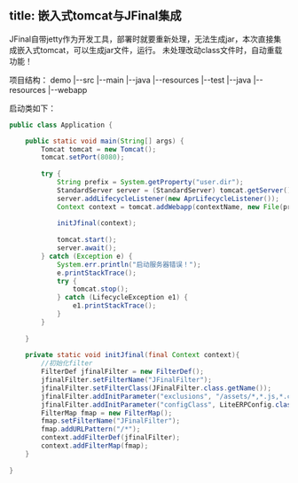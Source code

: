 title: 嵌入式tomcat与JFinal集成
---
JFinal自带jetty作为开发工具，部署时就要重新处理，无法生成jar，本次直接集成嵌入式tomcat，可以生成jar文件，运行。
未处理改动class文件时，自动重载功能！

项目结构：
demo
  |--src
  	  |--main
    	  |--java
		  |--resources
	   |--test
	      |--java
		  |--resources
   |--webapp

启动类如下：
```java
public class Application {

	public static void main(String[] args) {
		Tomcat tomcat = new Tomcat();
		tomcat.setPort(8080);
		
		try {
			String prefix = System.getProperty("user.dir");
			StandardServer server = (StandardServer) tomcat.getServer();
			server.addLifecycleListener(new AprLifecycleListener());
			Context context = tomcat.addWebapp(contextName, new File(prefix + "//webapp").getAbsolutePath());
			
			initJfinal(context);
			
			tomcat.start();
			server.await();
		} catch (Exception e) {
			System.err.println("启动服务器错误！");
			e.printStackTrace();
			try {
				tomcat.stop();
			} catch (LifecycleException e1) {
				e1.printStackTrace();
			}
		} 
		
	}
	
	private static void initJfinal(final Context context){
		//初始化filter
		FilterDef jfinalFilter = new FilterDef();
		jfinalFilter.setFilterName("JFinalFilter");
		jfinalFilter.setFilterClass(JFinalFilter.class.getName());
		jfinalFilter.addInitParameter("exclusions", "/assets/*,*.js,*.css,*/druid*,/upload/*");
		jfinalFilter.addInitParameter("configClass", LiteERPConfig.class.getName());
		FilterMap fmap = new FilterMap();
		fmap.setFilterName("JFinalFilter");
		fmap.addURLPattern("/*");
		context.addFilterDef(jfinalFilter);
		context.addFilterMap(fmap);
	}
	
}

```